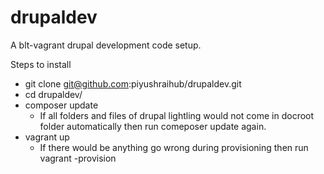 # drupaldev
A blt-vagrant drupal development code setup.


Steps to install

- git clone git@github.com:piyushraihub/drupaldev.git
- cd drupaldev/
- composer update
   - If all folders and files of drupal lightling would not come in docroot folder automatically then run comeposer update again.
- vagrant up
  - If there would be anything go wrong during provisioning then run vagrant -provision
